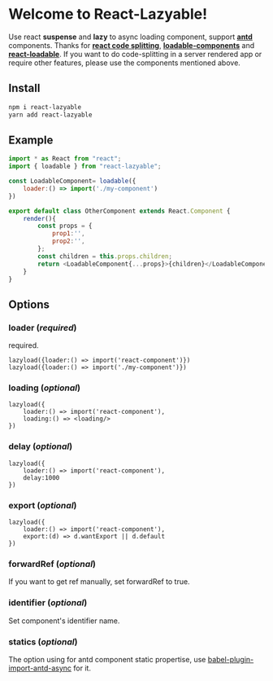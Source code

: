 # Welcome to React-Lazyable!

Use react **suspense** and **lazy**  to async loading component, support **[antd](https://ant.design/)** components.
Thanks for **[react code splitting](https://reactjs.org/docs/code-splitting.html)**, **[loadable-components](https://github.com/smooth-code/loadable-components)** and  **[react-loadable](https://github.com/jamiebuilds/react-loadable)**. 
If you want to do code-splitting in a server rendered app or require other features, please use the components mentioned above.

## Install
```sh
npm i react-lazyable
yarn add react-lazyable
```
## Example
```js
import * as React from "react";
import { loadable } from "react-lazyable";

const LoadableComponent= loadable({
    loader:() => import('./my-component')
})

export default class OtherComponent extends React.Component {
    render(){
        const props = {
            prop1:'',
            prop2:'',
        };
        const children = this.props.children;
        return <LoadableComponent{...props}>{children}</LoadableComponent>
    }
}
```
## Options

### loader (*required*)
required.
```
lazyload({loader:() => import('react-component')})
lazyload({loader:() => import('./my-component')})
```
### loading  (*optional*)
```
lazyload({
    loader:() => import('react-component'),
    loading:() => <loading/>
})
```
### delay (*optional*)
```
lazyload({
    loader:() => import('react-component'),
    delay:1000
})
```
### export (*optional*)
```
lazyload({
    loader:() => import('react-component'),
    export:(d) => d.wantExport || d.default
})
```
### forwardRef (*optional*)
If you want to get ref manually, set forwardRef to true. 

### identifier (*optional*)
Set component's identifier name.

### statics (*optional*)
The option using for antd component static propertise, use [babel-plugin-import-antd-async](https://github.com/grapecitycarlzhang/babel-plugin-import-antd-async) for it.